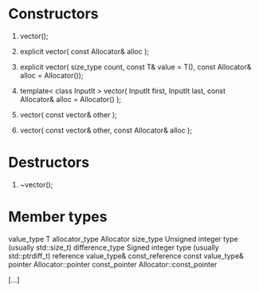 # Constructors

1. vector();

2. explicit vector( const Allocator& alloc );

3. explicit vector( size_type count,
                 const T& value = T(),
                 const Allocator& alloc = Allocator());
                 
4. template< class InputIt >
	vector( InputIt first, InputIt last,
        const Allocator& alloc = Allocator() );
        
5. vector( const vector& other );

6. vector( const vector& other, const Allocator& alloc );

# Destructors

1. ~vector();

# Member types

value_type	T
allocator_type	Allocator
size_type	Unsigned integer type (usually std::size_t)
difference_type	Signed integer type (usually std::ptrdiff_t)
reference	value_type&
const_reference	const value_type&
pointer	 Allocator::pointer
const_pointer	 Allocator::const_pointer

[...]
